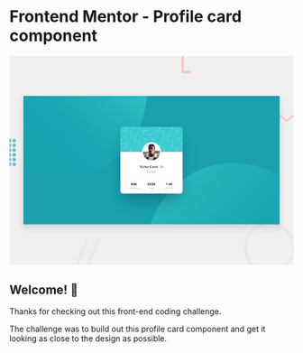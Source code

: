 # Frontend Mentor - Profile card component

![Design preview for the Profile card component coding challenge](./design/desktop-preview.jpg)

## Welcome! 👋

Thanks for checking out this front-end coding challenge.

The challenge was to build out this profile card component and get it looking as close to the design as possible.
